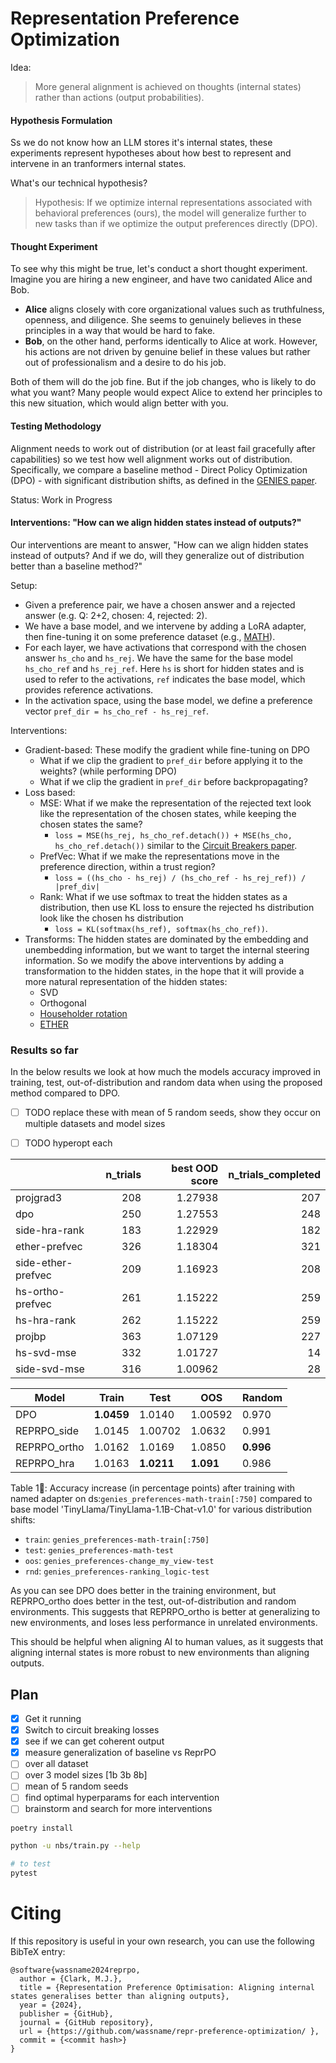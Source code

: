 # Representation Preference Optimization

Idea:

> More general alignment is achieved on thoughts (internal states) rather than actions (output probabilities). 


#### Hypothesis Formulation

Ss we do not know how an LLM stores it's internal states, these experiments represent hypotheses about how best to represent and intervene in an tranformers internal states.

What's our technical hypothesis?

> Hypothesis: If we optimize internal representations associated with behavioral preferences (ours), the model will generalize further to new tasks than if we optimize the output preferences directly (DPO).

#### Thought Experiment

To see why this might be true, let's conduct a short thought experiment. Imagine you are hiring a new engineer, and have two canidated Alice and Bob. 

- **Alice** aligns closely with core organizational values such as truthfulness, openness, and diligence. She seems to genuinely believes in these principles in a way that would be hard to fake.
- **Bob**, on the other hand, performs identically to Alice at work. However, his actions are not driven by genuine belief in these values but rather out of professionalism and a desire to do his job.

Both of them will do the job fine. But if the job changes, who is likely to do what you want? Many people would expect Alice to extend her principles to this new situation, which would align better with you.

#### Testing Methodology

Alignment needs to work out of distribution (or at least fail gracefully after capabilities) so we test how well alignment works out of distribution. Specifically, we compare a baseline method - Direct Policy Optimization (DPO) - with significant distribution shifts, as defined in the [GENIES paper](https://github.com/Joshuaclymer/GENIES).

Status: Work in Progress


#### Interventions: "How can we align hidden states instead of outputs?"
Our interventions are meant to answer, "How can we align hidden states instead of outputs? And if we do, will they generalize out of distribution better than a baseline method?"

Setup:
- Given a preference pair, we have a chosen answer and a rejected answer (e.g. Q: 2+2, chosen: 4, rejected: 2).
- We have a base model, and we intervene by adding a LoRA adapter, then fine-tuning it on some preference dataset (e.g., [MATH](https://github.com/hendrycks/math)).
- For each layer, we have activations that correspond with the chosen answer `hs_cho` and `hs_rej`. We have the same for the base model `hs_cho_ref` and `hs_rej_ref`. Here `hs` is short for hidden states and is used to refer to the activations, `ref` indicates the base model, which provides reference activations.
- In the activation space, using the base model, we define a preference vector `pref_dir = hs_cho_ref - hs_rej_ref`.

Interventions:
   - Gradient-based: These modify the gradient while fine-tuning on DPO
      - What if we clip the gradient to `pref_dir` before applying it to the weights? (while performing DPO)
      - What if we clip the gradient in `pref_dir` before backpropagating?
  - Loss based:
     - MSE: What if we make the representation of the rejected text look like the representation of the chosen states, while keeping the chosen states the same?
       - `loss = MSE(hs_rej, hs_cho_ref.detach()) + MSE(hs_cho, hs_cho_ref.detach())` similar to the [Circuit Breakers paper](https://github.com/GraySwanAI/circuit-breakers).
     - PrefVec: What if we make the representations move in the preference direction, within a trust region?
       - `loss = ((hs_cho - hs_rej) / (hs_cho_ref - hs_rej_ref)) / |pref_div|`
     - Rank: What if we use softmax to treat the hidden states as a distribution, then use KL loss to ensure the rejected hs distribution look like the chosen hs distribution
        - `loss = KL(softmax(hs_ref), softmax(hs_cho_ref))`.
  - Transforms: The hidden states are dominated by the embedding and unembedding information, but we want to target the internal steering information. So we modify the above interventions by adding a transformation to the hidden states, in the hope that it will provide a more natural representation of the hidden states:
     - SVD
     - Orthogonal
     - [Householder rotation](https://arxiv.org/html/2405.17484v2)
     - [ETHER](https://arxiv.org/html/2405.20271v1)

### Results so far

In the below results we look at how much the models accuracy improved in training, test, out-of-distribution and random data when using the proposed method compared to DPO.

- [ ] TODO replace these with mean of 5 random seeds, show they occur on multiple datasets and model sizes
- [ ] TODO hyperopt each


|                    |   n_trials |    best OOD score |   n_trials_completed |
|:-------------------|-----------:|--------:|---------------------:|
| projgrad3          |        208 | 1.27938 |                  207 |
| dpo                |        250 | 1.27553 |                  248 |
| side-hra-rank      |        183 | 1.22929 |                  182 |
| ether-prefvec      |        326 | 1.18304 |                  321 |
| side-ether-prefvec |        209 | 1.16923 |                  208 |
| hs-ortho-prefvec   |        261 | 1.15222 |                  259 |
| hs-hra-rank        |        262 | 1.15222 |                  259 |
| projbp             |        363 | 1.07129 |                  227 |
| hs-svd-mse         |        332 | 1.01727 |                   14 |
| side-svd-mse       |        316 | 1.00962 |                   28 |



| Model | Train | Test | OOS | Random |
| --- | --- | --- | --- | --- |
| DPO | **1.0459** | 1.0140 | 1.00592 | 0.970 |
| REPRPO_side | 1.0145 | 1.00702 | 1.0632 | 0.991 |
| REPRPO_ortho | 1.0162 | 1.0169 | 1.0850 | **0.996** |
| REPRPO_hra | 1.0163 | **1.0211** | **1.091** | 0.986 |

 Table 1🥇: Accuracy increase (in percentage points) after training with named adapter on ds:`genies_preferences-math-train[:750]` compared to base model 'TinyLlama/TinyLlama-1.1B-Chat-v1.0' for various distribution shifts:
- `train`: `genies_preferences-math-train[:750]`
- `test`: `genies_preferences-math-test`
- `oos`: `genies_preferences-change_my_view-test`
- `rnd`: `genies_preferences-ranking_logic-test`

As you can see DPO does better in the training environment, but REPRPO_ortho does better in the test, out-of-distribution and random environments. This suggests that REPRPO_ortho is better at generalizing to new environments, and loses less performance in unrelated environments.

This should be helpful when aligning AI to human values, as it suggests that aligning internal states is more robust to new environments than aligning outputs.

## Plan

- [x] Get it running
- [x] Switch to circuit breaking losses
- [x] see if we can get coherent output
- [x] measure generalization of baseline vs ReprPO
- [ ] over all dataset
- [ ] over 3 model sizes [1b 3b 8b]
- [ ] mean of 5 random seeds
- [ ] find optimal hyperparams for each intervention
- [ ] brainstorm and search for more interventions

```sh
poetry install

python -u nbs/train.py --help

# to test
pytest
```


# Citing 
If this repository is useful in your own research, you can use the following BibTeX entry:

```
@software{wassname2024reprpo,
  author = {Clark, M.J.},
  title = {Representation Preference Optimisation: Aligning internal states generalises better than aligning outputs},
  year = {2024},
  publisher = {GitHub},
  journal = {GitHub repository},
  url = {https://github.com/wassname/repr-preference-optimization/ },
  commit = {<commit hash>}
}
```
